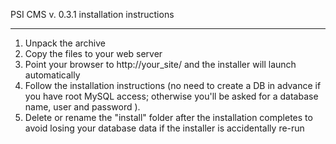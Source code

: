 PSI CMS v. 0.3.1 installation instructions
__________________________________________

1. Unpack the archive
2. Copy the files to your web server
3. Point your browser to http://your_site/ and the installer will launch 
automatically
4. Follow the installation instructions (no need to create a DB in 
advance if you have root MySQL access; otherwise you'll be asked for a 
database name, user and password ).
5. Delete or rename the "install" folder after the installation 
completes to avoid losing your database data if the installer is 
accidentally re-run

